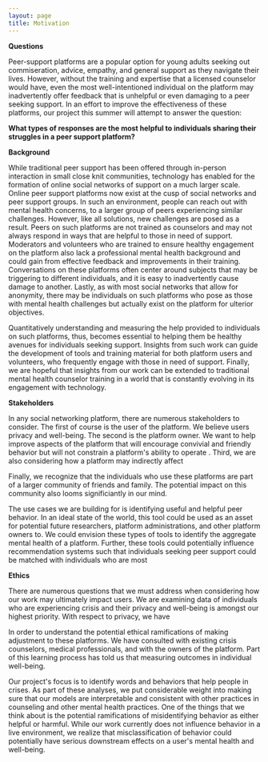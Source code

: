 ```yaml
---
layout: page
title: Motivation
---
```


**Questions**

Peer-support platforms are a popular option for young adults seeking out commiseration, advice, empathy, and general support as they navigate their lives. However, without the training and expertise that a licensed counselor would have, even the most well-intentioned individual on the platform may inadvertently offer feedback that is unhelpful or even damaging to a peer seeking support. In an effort to improve the effectiveness of these platforms, our project this summer will attempt to answer the question:

****What types of responses are the most helpful to individuals sharing their struggles in a peer support platform?****

**Background**

While traditional peer support has been offered through in-person interaction in small close knit communities, technology has enabled for the formation of online social networks of support on a much larger scale. Online peer support platforms now exist at the cusp of social networks and peer support groups. In such an environment, people can reach out with mental health concerns, to a larger group of peers experiencing similar challenges. However, like all solutions, new challenges are posed as a result. Peers on such platforms are not trained as counselors and may not always respond in ways that are helpful to those in need of support. Moderators and volunteers who are trained to ensure healthy engagement on the platform also lack a professional mental health background and could gain from effective feedback and improvements in their training. Conversations on these platforms often center around subjects that may be triggering to different individuals, and it is easy to inadvertently cause damage to another. Lastly, as with most social networks that allow for anonymity, there may be individuals on such platforms who pose as those with mental health challenges but actually exist on the platform for ulterior objectives.

Quantitatively understanding and measuring the help provided to individuals on such platforms, thus, becomes essential to helping them be healthy avenues for individuals seeking support. Insights from such work can guide the development of tools and training material for both platform users and volunteers, who frequently engage with those in need of support. Finally, we are hopeful that insights from our work can be extended to traditional mental health counselor training in a world that is constantly evolving in its engagement with technology.

**Stakeholders**

In any social networking platform, there are numerous stakeholders to consider. The first of course is the user of the platform. We believe users privacy and well-being. The second is the platform owner. We want to help improve aspects of the platform that will encourage convivial and friendly behavior but will not constrain a platform's ability to operate . 
Third, we are also considering how a platform may indirectly affect 

Finally, we recognize that the individuals who use these platforms are part of a larger community of friends and family. The potential impact on this community also looms significiantly in our mind.

The use  cases we are building for is identifying useful and helpful peer behavior. In an ideal state of the world, this tool  could be used as an asset for potential future researchers, platform administrations, and other platform owners to. We could envision these types of tools to identify the aggregate mental health of a platform. Further, these tools could potentially influence recommendation systems such that individuals seeking peer support could be matched with individuals who are most 

**Ethics**

There are numerous questions that we must address when considering how our work may ultimately impact users. We are examining data of individuals who are experiencing crisis and their privacy and well-being is amongst our highest priority. With respect to privacy, we have 

In order to understand the potential ethical ramifications of making adjustment to these platforms. We have consulted with existing crisis counselors, medical professionals, and with the owners of the platform. Part of this learning process  has told us that measuring  outcomes in individual well-being. 

Our project's focus is to identify words and behaviors that help people in crises. As part of these analyses, we put considerable weight into making sure that our models are interpretable and consistent with other practices in counseling and other mental health practices. One of the things that we think about is the potential ramifications of misidentifying behavior as either helpful or harmful. While our work currently does not influence behavior in a live environment, we realize that misclassification of behavior could potentially have serious downstream effects on a user's mental health and well-being. 

